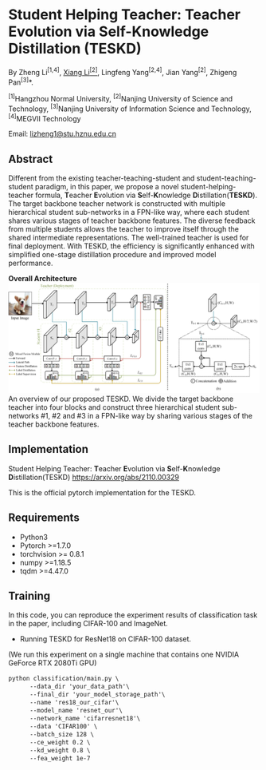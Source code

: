 # Student Helping Teacher: Teacher Evolution via Self-Knowledge Distillation (TESKD)

By Zheng Li<sup>[1,4]</sup>, [Xiang Li<sup>[2]</sup>](http://implus.github.io/), Lingfeng Yang<sup>[2,4]</sup>, Jian Yang<sup>[2]</sup>, Zhigeng Pan<sup>[3]</sup>*.

<sup>[1]</sup>Hangzhou Normal University, <sup>[2]</sup>Nanjing University of Science and Technology, <sup>[3]</sup>Nanjing University of Information Science and Technology, <sup>[4]</sup>MEGVII Technology

Email: lizheng1@stu.hznu.edu.cn


## Abstract

Different from the existing teacher-teaching-student and student-teaching-student paradigm, 
in this paper, we propose a novel student-helping-teacher formula, **T**eacher **E**volution via **S**elf-**K**nowledge **D**istillation(**TESKD**). 
The target backbone teacher network is constructed with multiple hierarchical student sub-networks in a FPN-like way, 
where each student shares various stages of teacher backbone features. The diverse feedback from multiple students allows
the teacher to improve itself through the shared intermediate representations. 
The well-trained teacher is used for final deployment. 
With TESKD, the efficiency is significantly enhanced with simplified one-stage distillation procedure and improved model 
performance.

**Overall Architecture**
![avatar](architecture.jpg)
An overview of our proposed TESKD. We divide the target backbone teacher into four blocks and construct three hierarchical student sub-networks #1, #2
and #3 in a FPN-like way by sharing various stages of the teacher backbone features. 

## Implementation

Student Helping Teacher: **T**eacher **E**volution via **S**elf-**K**nowledge **D**istillation(TESKD) https://arxiv.org/abs/2110.00329

This is the official pytorch implementation for the TESKD.

## Requirements
- Python3
- Pytorch >=1.7.0
- torchvision >= 0.8.1
- numpy >=1.18.5
- tqdm >=4.47.0

## Training 

In this code, you can reproduce the experiment results of classification task in the paper, including CIFAR-100 and ImageNet.

- Running TESKD for ResNet18 on CIFAR-100 dataset.

(We run this experiment on a single machine that contains one NVIDIA GeForce RTX 2080Ti GPU)

~~~
python classification/main.py \
      --data_dir 'your_data_path'\
      --final_dir 'your_model_storage_path'\
      --name 'res18_our_cifar'\
      --model_name 'resnet_our'\
      --network_name 'cifarresnet18'\
      --data 'CIFAR100' \
      --batch_size 128 \
      --ce_weight 0.2 \
      --kd_weight 0.8 \
      --fea_weight 1e-7
~~~
